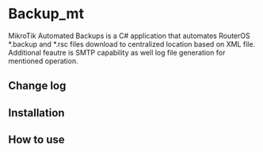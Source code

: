 # Backup_mt
MikroTik Automated Backups is a C# application that automates RouterOS *.backup and *.rsc files download to centralized location based 
on XML file. Additional feautre is SMTP capability as well log file generation for mentioned operation. 

## Change log 

## Installation 

## How to use





